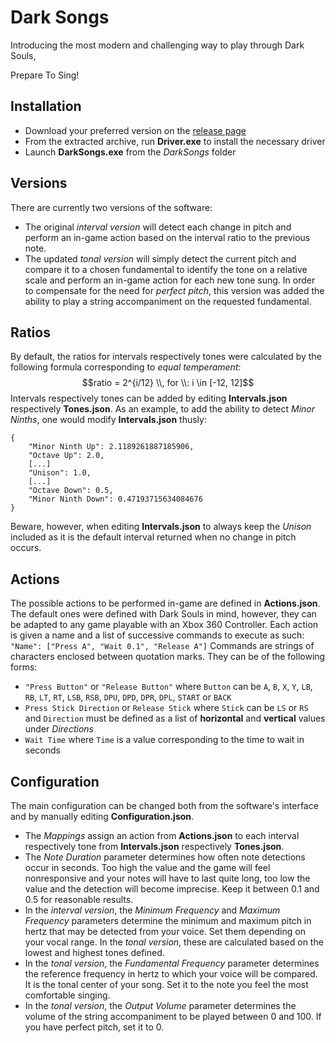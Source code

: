 # Dark Songs

Introducing the most modern and challenging way to play through Dark Souls,

Prepare To Sing!

## Installation

+ Download your preferred version on the [release page](https://github.com/TheodoreChristianRadu/DarkSongs/releases)
+ From the extracted archive, run **Driver.exe** to install the necessary driver
+ Launch **DarkSongs.exe** from the *DarkSongs* folder

## Versions

There are currently two versions of the software:
+ The original *interval version* will detect each change in pitch and perform an in-game action based on the interval ratio to the previous note.
+ The updated *tonal version* will simply detect the current pitch and compare it to a chosen fundamental to identify the tone on a relative scale and perform an in-game action for each new tone sung. In order to compensate for the need for *perfect pitch*, this version was added the ability to play a string accompaniment on the requested fundamental.

## Ratios

By default, the ratios for intervals respectively tones were calculated by the following formula corresponding to *equal temperament*:
$$ratio = 2^{i/12} \\, for \\: i \in [-12, 12]$$
Intervals respectively tones can be added by editing **Intervals.json** respectively **Tones.json**.
As an example, to add the ability to detect *Minor Ninths*, one would modify **Intervals.json** thusly:
```
{
    "Minor Ninth Up": 2.1189261887185906,
    "Octave Up": 2.0,
    [...]
    "Unison": 1.0,
    [...]
    "Octave Down": 0.5,
    "Minor Ninth Down": 0.47193715634084676
}
```
Beware, however, when editing **Intervals.json** to always keep the *Unison* included as it is the default interval returned when no change in pitch occurs.

## Actions

The possible actions to be performed in-game are defined in **Actions.json**. The default ones were defined with Dark Souls in mind, however, they can be adapted to any game playable with an Xbox 360 Controller.
Each action is given a name and a list of successive commands to execute as such:
```"Name": ["Press A", "Wait 0.1", "Release A"]```
Commands are strings of characters enclosed between quotation marks. They can be of the following forms:
+ `"Press Button"` or `"Release Button"` where `Button` can be `A`, `B`, `X`, `Y`, `LB`, `RB`, `LT`, `RT`, `LSB`, `RSB`, `DPU`, `DPD`, `DPR`, `DPL`, `START` or `BACK`
+ `Press Stick Direction` or `Release Stick` where `Stick` can be `LS` or `RS` and `Direction` must be defined as a list of **horizontal** and **vertical** values under *Directions*
+ `Wait Time` where `Time` is a value corresponding to the time to wait in seconds

## Configuration

The main configuration can be changed both from the software's interface and by manually editing **Configuration.json**.
+ The *Mappings* assign an action from **Actions.json** to each interval respectively tone from **Intervals.json** respectively **Tones.json**.
+ The *Note Duration* parameter determines how often note detections occur in seconds. Too high the value and the game will feel nonresponsive and your notes will have to last quite long, too low the value and the detection will become imprecise. Keep it between 0.1 and 0.5 for reasonable results.
+ In the *interval version*, the *Minimum Frequency* and *Maximum Frequency* parameters determine the minimum and maximum pitch in hertz that may be detected from your voice. Set them depending on your vocal range. In the *tonal version*, these are calculated based on the lowest and highest tones defined.
+ In the *tonal version*, the *Fundamental Frequency* parameter determines the reference frequency in hertz to which your voice will be compared. It is the tonal center of your song. Set it to the note you feel the most comfortable singing.
+ In the *tonal version*, the *Output Volume* parameter determines the volume of the string accompaniment to be played between 0 and 100. If you have perfect pitch, set it to 0.
